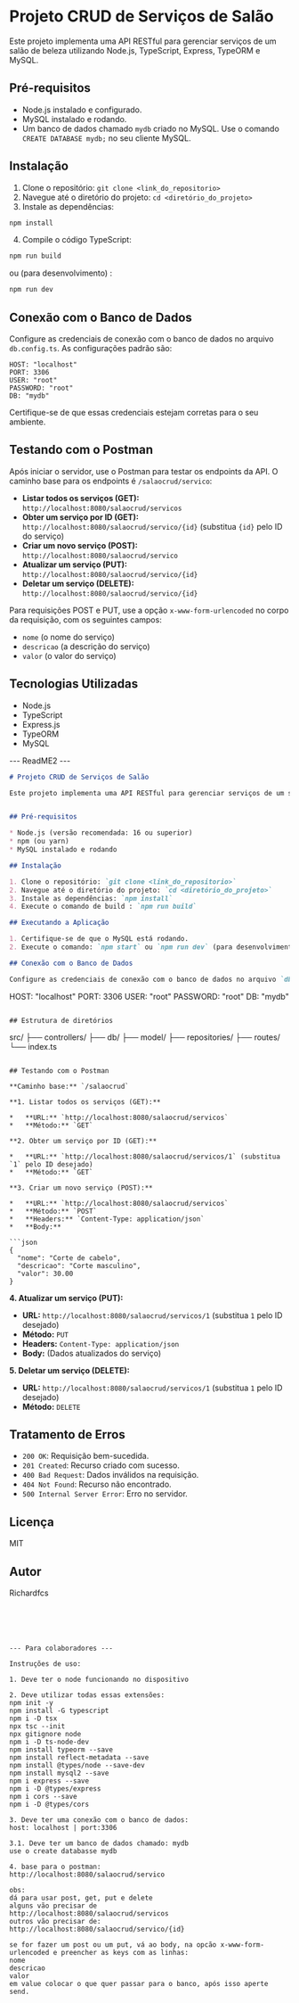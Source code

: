 # Projeto CRUD de Serviços de Salão

Este projeto implementa uma API RESTful para gerenciar serviços de um salão de beleza utilizando Node.js, TypeScript, Express, TypeORM e MySQL.


## Pré-requisitos

*   Node.js instalado e configurado.
*   MySQL instalado e rodando.
*   Um banco de dados chamado `mydb` criado no MySQL.  Use o comando `CREATE DATABASE mydb;` no seu cliente MySQL.

## Instalação

1.  Clone o repositório: `git clone <link_do_repositorio>`
2.  Navegue até o diretório do projeto: `cd <diretório_do_projeto>`
3.  Instale as dependências:

```bash
npm install
```

4.  Compile o código TypeScript:

```bash
npm run build
```
ou (para desenvolvimento) :
```bash
npm run dev
```

## Conexão com o Banco de Dados

Configure as credenciais de conexão com o banco de dados no arquivo `db.config.ts`.  As configurações padrão são:

```
HOST: "localhost"
PORT: 3306
USER: "root"
PASSWORD: "root"
DB: "mydb"
```

Certifique-se de que essas credenciais estejam corretas para o seu ambiente.

## Testando com o Postman

Após iniciar o servidor, use o Postman para testar os endpoints da API.  O caminho base para os endpoints é `/salaocrud/servico`:

*   **Listar todos os serviços (GET):**  `http://localhost:8080/salaocrud/servicos`
*   **Obter um serviço por ID (GET):** `http://localhost:8080/salaocrud/servico/{id}` (substitua `{id}` pelo ID do serviço)
*   **Criar um novo serviço (POST):** `http://localhost:8080/salaocrud/servico`
*   **Atualizar um serviço (PUT):** `http://localhost:8080/salaocrud/servico/{id}`
*   **Deletar um serviço (DELETE):** `http://localhost:8080/salaocrud/servico/{id}`

Para requisições POST e PUT, use a opção `x-www-form-urlencoded` no corpo da requisição, com os seguintes campos:

*   `nome` (o nome do serviço)
*   `descricao` (a descrição do serviço)
*   `valor` (o valor do serviço)


## Tecnologias Utilizadas

*   Node.js
*   TypeScript
*   Express.js
*   TypeORM
*   MySQL

--- ReadME2 ---

```markdown
# Projeto CRUD de Serviços de Salão

Este projeto implementa uma API RESTful para gerenciar serviços de um salão de beleza utilizando Node.js, TypeScript, Express, TypeORM e MySQL.


## Pré-requisitos

* Node.js (versão recomendada: 16 ou superior)
* npm (ou yarn)
* MySQL instalado e rodando

## Instalação

1. Clone o repositório: `git clone <link_do_repositorio>`
2. Navegue até o diretório do projeto: `cd <diretório_do_projeto>`
3. Instale as dependências: `npm install`
4. Execute o comando de build : `npm run build`

## Executando a Aplicação

1. Certifique-se de que o MySQL está rodando.
2. Execute o comando: `npm start` ou `npm run dev` (para desenvolvimento com watch)

## Conexão com o Banco de Dados

Configure as credenciais de conexão com o banco de dados no arquivo `db.config.ts`. As configurações padrão são:

```
HOST: "localhost"
PORT: 3306
USER: "root"
PASSWORD: "root"
DB: "mydb"
```

## Estrutura de diretórios

```
src/
├── controllers/
├── db/
├── model/
├── repositories/
├── routes/
└── index.ts
```

## Testando com o Postman

**Caminho base:** `/salaocrud`

**1. Listar todos os serviços (GET):**

*   **URL:** `http://localhost:8080/salaocrud/servicos`
*   **Método:** `GET`

**2. Obter um serviço por ID (GET):**

*   **URL:** `http://localhost:8080/salaocrud/servicos/1` (substitua `1` pelo ID desejado)
*   **Método:** `GET`

**3. Criar um novo serviço (POST):**

*   **URL:** `http://localhost:8080/salaocrud/servicos`
*   **Método:** `POST`
*   **Headers:** `Content-Type: application/json`
*   **Body:**

```json
{
  "nome": "Corte de cabelo",
  "descricao": "Corte masculino",
  "valor": 30.00
}
```

**4. Atualizar um serviço (PUT):**

*   **URL:** `http://localhost:8080/salaocrud/servicos/1` (substitua `1` pelo ID desejado)
*   **Método:** `PUT`
*   **Headers:** `Content-Type: application/json`
*   **Body:** (Dados atualizados do serviço)

**5. Deletar um serviço (DELETE):**

*   **URL:** `http://localhost:8080/salaocrud/servicos/1` (substitua `1` pelo ID desejado)
*   **Método:** `DELETE`


## Tratamento de Erros

*   `200 OK`: Requisição bem-sucedida.
*   `201 Created`: Recurso criado com sucesso.
*   `400 Bad Request`: Dados inválidos na requisição.
*   `404 Not Found`: Recurso não encontrado.
*   `500 Internal Server Error`: Erro no servidor.

## Licença

MIT

## Autor

Richardfcs
```





--- Para colaboradores ---

Instruções de uso:

1. Deve ter o node funcionando no dispositivo

2. Deve utilizar todas essas extensões:
npm init -y
npm install -G typescript
npm i -D tsx
npx tsc --init
npx gitignore node
npm i -D ts-node-dev
npm install typeorm --save
npm install reflect-metadata --save
npm install @types/node --save-dev
npm install mysql2 --save
npm i express --save
npm i -D @types/express
npm i cors --save
npm i -D @types/cors

3. Deve ter uma conexão com o banco de dados:
host: localhost | port:3306 

3.1. Deve ter um banco de dados chamado: mydb
use o create databasse mydb

4. base para o postman:
http://localhost:8080/salaocrud/servico

obs:
dá para usar post, get, put e delete
alguns vão precisar de
http://localhost:8080/salaocrud/servicos
outros vão precisar de:
http://localhost:8080/salaocrud/servico/{id}

se for fazer um post ou um put, vá ao body, na opcão x-www-form-urlencoded e preencher as keys com as linhas:
nome
descricao
valor
em value colocar o que quer passar para o banco, após isso aperte send.
